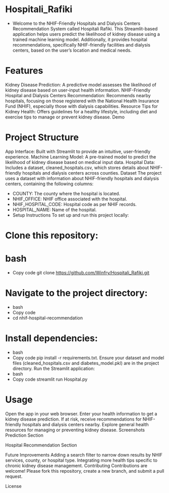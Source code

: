 # Hospitali_Rafiki

- Welcome to the NHIF-Friendly Hospitals and Dialysis Centers Recommendation System called Hospitali Rafiki. This Streamlit-based application helps users predict the likelihood of kidney disease using a trained machine learning model. Additionally, it provides hospital recommendations, specifically NHIF-friendly facilities and dialysis centers, based on the user’s location and medical needs.

# Features
Kidney Disease Prediction: A predictive model assesses the likelihood of kidney disease based on user-input health information.
NHIF-Friendly Hospital and Dialysis Centers Recommendation: Recommends nearby hospitals, focusing on those registered with the National Health Insurance Fund (NHIF), especially those with dialysis capabilities.
Resource Tips for Kidney Health: Offers guidelines for a healthy lifestyle, including diet and exercise tips to manage or prevent kidney disease.
Demo
<!-- Replace with an actual screenshot of your app if available -->

# Project Structure
App Interface: Built with Streamlit to provide an intuitive, user-friendly experience.
Machine Learning Model: A pre-trained model to predict the likelihood of kidney disease based on medical input data.
Hospital Data: Includes a dataset, cleaned_hospitals.csv, which stores details about NHIF-friendly hospitals and dialysis centers across counties.
Dataset
The project uses a dataset with information about NHIF-friendly hospitals and dialysis centers, containing the following columns:

- COUNTY: The county where the hospital is located.
- NHIF_OFFICE: NHIF office associated with the hospital.
- NHIF_HOSPITAL_CODE: Hospital code as per NHIF records.
- HOSPITAL_NAME: Name of the hospital.
- Setup Instructions
To set up and run this project locally:

# Clone this repository:
# bash
- Copy code
git clone https://github.com/Winfry/Hospitali_Rafiki.git

# Navigate to the project directory:
- bash
- Copy code
- cd nhif-hospital-recommendation

# Install dependencies:
- bash
- Copy code
pip install -r requirements.txt.
Ensure your dataset and model files (cleaned_hospitals.csv and diabetes_model.pkl) are in the project directory.
Run the Streamlit application:
- bash
- Copy code
streamlit run Hospital.py

# Usage
Open the app in your web browser.
Enter your health information to get a kidney disease prediction.
If at risk, receive recommendations for NHIF-friendly hospitals and dialysis centers nearby.
Explore general health resources for managing or preventing kidney disease.
Screenshots
Prediction Section






Hospital Recommendation Section
<!-- Replace with actual image path if available -->

Future Improvements
Adding a search filter to narrow down results by NHIF services, county, or hospital type.
Integrating more health tips specific to chronic kidney disease management.
Contributing
Contributions are welcome! Please fork this repository, create a new branch, and submit a pull request.

License